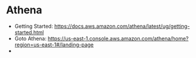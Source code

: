 # Athena

- Getting Started: https://docs.aws.amazon.com/athena/latest/ug/getting-started.html
- Goto Athena: https://us-east-1.console.aws.amazon.com/athena/home?region=us-east-1#/landing-page
-
